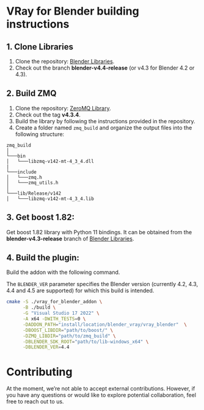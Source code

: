 # VRay for Blender building instructions

## 1. Clone Libraries
1. Clone the repository: [Blender Libraries](https://projects.blender.org/blender/lib-windows_x64.git).
2. Check out the branch **blender-v4.4-release** (or v4.3 for Blender 4.2 or 4.3).

## 2. Build ZMQ
1. Clone the repository: [ZeroMQ Library](https://github.com/zeromq/libzmq.git).
2. Check out the tag **v4.3.4**.
3. Build the library by following the instructions provided in the repository.
4. Create a folder named `zmq_build` and organize the output files into the following structure:
```
zmq_build   
│
└───bin
│   └───libzmq-v142-mt-4_3_4.dll
|
└───include
│   └───zmq.h
│   └───zmq_utils.h
│   
└───lib/Release/v142
│   └───libzmq-v142-mt-4_3_4.lib
```

## 3. Get boost 1.82:
Get boost 1.82 library with Python 11 bindings. It can be obtained from the **blender-v4.3-release** branch of [Blender Libraries](https://projects.blender.org/blender/lib-windows_x64.git).

## 4. Build the plugin:
Build the addon with the following command.

The `BLENDER_VER` parameter specifies the Blender version (currently 4.2, 4.3, 4.4 and 4.5 are supported) for which this build is intended.
```bash 
cmake -S ./vray_for_blender_addon \
      -B ./build \
      -G "Visual Studio 17 2022" \
      -A x64 -DWITH_TESTS=0 \
      -DADDON_PATH="install/location/blender_vray/vray_blender"  \
      -DBOOST_LIBDIR="path/to/boost/" \
      -DZMQ_LIBDIR="path/to/zmq_build" \
      -DBLENDER_SDK_ROOT="path/to/lib-windows_x64" \
      -DBLENDER_VER=4.4

```


# Contributing

At the moment, we’re not able to accept external contributions.
However, if you have any questions or would like to explore potential collaboration, feel free to reach out to us.
